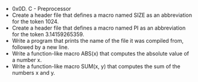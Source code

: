 * 0x0D. C - Preprocessor
* Create a header file that defines a macro named SIZE as an abbreviation for the token 1024.
* Create a header file that defines a macro named PI as an abbreviation for the token 3.14159265359.
* Write a program that prints the name of the file it was compiled from, followed by a new line.
* Write a function-like macro ABS(x) that computes the absolute value of a number x.
* Write a function-like macro SUM(x, y) that computes the sum of the numbers x and y.
